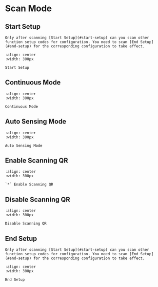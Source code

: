# Scan Mode

## Start Setup

```{note}
Only after scanning [Start Setup](#start-setup) can you scan other function setup codes for configuration. You need to scan [End Setup](#end-setup) for the corresponding configuration to take effect.
```

```{figure} ../../media/S_CMD_0001.png
:align: center
:width: 300px

Start Setup
```

## Continuous Mode

```{figure} ../../media/S_CMD_020E.png
:align: center
:width: 300px

Continuous Mode
```

## Auto Sensing Mode

```{figure} ../../media/S_CMD_020F.png
:align: center
:width: 300px

Auto Sensing Mode
```

## Enable Scanning QR

```{figure} ../../media/C_CMD_QR01.png
:align: center
:width: 300px

`*` Enable Scanning QR
```

## Disable Scanning QR

```{figure} ../../media/C_CMD_QR00.png
:align: center
:width: 300px

Disable Scanning QR
```


## End Setup

```{note}
Only after scanning [Start Setup](#start-setup) can you scan other function setup codes for configuration. You need to scan [End Setup](#end-setup) for the corresponding configuration to take effect.
```

```{figure} ../../media/S_CMD_0000.png
:align: center
:width: 300px

End Setup
```